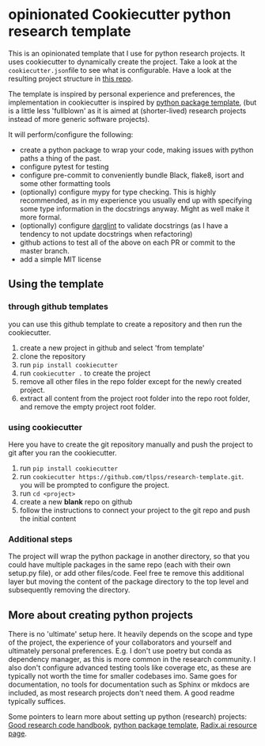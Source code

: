 # opinionated Cookiecutter python research template
This is an opinionated template that I use for python research projects.
It uses cookiecutter to dynamically create the project. Take a look at the `cookiecutter.json`file to see what is configurable. Have a look at the resulting project structure in [this repo](https://github.com/tlpss/cookiecutter-research-template-example).

The template is inspired by personal experience and preferences, the implementation in cookiecutter is inspired by [python package template](https://github.com/waynerv/cookiecutter-pypackage/tree/master), (but is a little less 'fullblown' as it is aimed at (shorter-lived) research projects instead of more generic software projects). 

It will perform/configure the following:
- create a python package to wrap your code, making  issues with python paths a thing of the past.
- configure pytest for testing
- configure pre-commit to conveniently bundle Black, flake8, isort and some other formatting tools
- (optionally) configure mypy for type checking. This is highly recommended, as in my experience you usually end up with specifying some type information in the docstrings anyway. Might as well make it more formal.
- (optionally) configure [darglint](https://github.com/terrencepreilly/darglint) to validate docstrings (as I have a tendency to not update docstrings when refactoring)
- github actions to test all of the above on each PR or commit to the master branch.
- add a simple MIT license

## Using the template 
### through github templates
you can use this github template to create a repository and then run the cookiecutter.
1. create a new project in github and select 'from template' 
2. clone the repository
3. run `pip install cookiecutter`
4. run `cookiecutter .`  to create the project
5. remove all other files in the repo folder except for the newly created project.
6. extract all content from the project root folder into the repo root folder, and remove the empty project root folder.
### using cookiecutter
Here you have to create the git repository manually and push the project to git after you ran the cookiecutter.

1. run `pip install cookiecutter`
2. run `cookiecutter https://github.com/tlpss/research-template.git`. you will be prompted to configure the project.
3. run `cd <project>`
4. create a new **blank** repo on github
5. follow the instructions to connect your project to the git repo and push the initial content

### Additional steps

The project will wrap the python package in another directory, so that you could have multiple packages in the same repo (each with their own setup.py file), or add other files/code. Feel free te remove this additional layer but moving the content of the package directory to the top level and subsequently removing the directory.

## More about creating python projects
There is no 'ultimate' setup here. It heavily depends on the scope and type of the project, the experience of your collaborators and yourself and ultimately personal preferences. 
E.g. I don't use poetry but conda as dependency manager, as this is more common in the research community. I also don't configure advanced testing tools like coverage etc, as these are typically not worth the time for smaller codebases imo. Same goes for documentation, no tools for documentation such as Sphinx or mkdocs are included, as most research projects don't need them. A good readme typically suffices.

Some pointers to learn more about setting up python (research) projects: [Good research code handbook](https://goodresearch.dev/), [python package template](https://github.com/waynerv/cookiecutter-pypackage/tree/master), [Radix.ai resource page](https://github.com/radix-ai/awesome-machine-learning-engineer).

